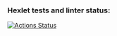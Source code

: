 ### Hexlet tests and linter status:
[![Actions Status](https://github.com/Fortik1/python-project-49/actions/workflows/hexlet-check.yml/badge.svg)](https://github.com/Fortik1/python-project-49/actions)